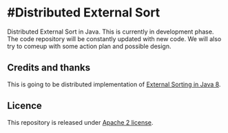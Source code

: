 #Distributed External Sort
=======================

Distributed External Sort in Java. This is currently in development phase. The code repository will be constantly updated with new code.
We will also try to comeup with some action plan and possible design.

## Credits and thanks
This is going to be distributed implementation of [External Sorting in Java 8](https://github.com/lemire/externalsortinginjava8).

## Licence 
This repository is released under [Apache 2 license](https://github.com/wkapil/distributedexternalsort/blob/master/LICENSE).
